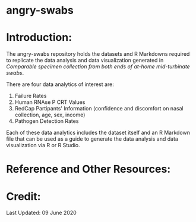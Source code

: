 # angry-swabs

# Introduction: 
The angry-swabs repository holds the datasets and R Markdowns required to replicate the data analysis and data visualization generated in *Comparable specimen collection from both ends of at-home mid-turbinate swabs*. 

There are four data analytics of interest are: 
1. Failure Rates 
2. Human RNAse P CRT Values 
3. RedCap Partipants' Information (confidence and discomfort on nasal collection, age, sex, income)
4. Pathogen Detection Rates

Each of these data analytics includes the dataset itself and an R Markdown file that can be used as a guide to generate the data analysis and data visualization via R or R Studio. 

# Reference and Other Resources:

# Credit: 


Last Updated: 09 June 2020
